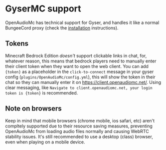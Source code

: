 [//]: # (TITLE:Gyser)
[//]: # (DESCRIPTION:Using OpenAudioMc with gyser/bedrock)
[//]: # (TAGS:gyser,bedrock,pe)
# GyserMC support
OpenAudioMc has technical support for Gyser, and handles it like a normal BungeeCord proxy (check the [installation](installation.md) instructions).

## Tokens
Minecraft Bedrock Edition *doesn't* support clickable links in chat, for, whatever reason, this means that bedrock players need to manually enter their client token when they want to open the web client.
You can add `{token}` as a placeholder in the `click-to-connect` message in your gyser config (`plugins/OpenAudioMc/config.yml`), this will show the token in their chat so they can manually enter it on https://client.openaudiomc.net/.
Using clear messaging, like `Navigate to client.openaudiomc.net, your login token is {token}` is recommended.

## Note on browsers
Keep in mind that mobile browsers (chrome mobile, ios safari, etc) aren't compltely supported due to their resource saving measures, preventing OpenAudioMc from loading audio files normally and causing WebRTC stability issues. It's still recommended to use a desktop (class) browser, even when playing on a mobile device.
